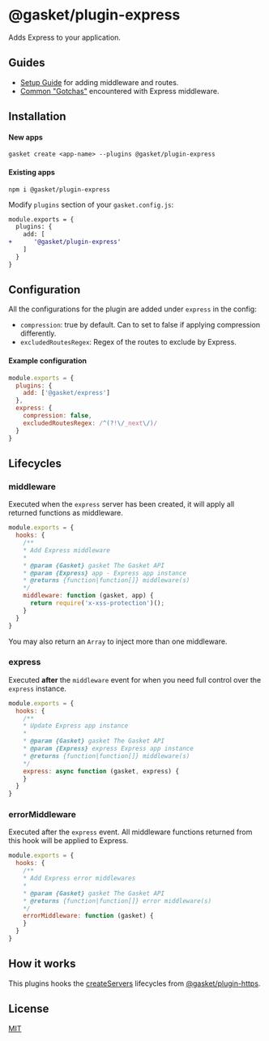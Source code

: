 # @gasket/plugin-express

Adds Express to your application.

## Guides

- [Setup Guide] for adding middleware and routes.
- [Common "Gotchas"] encountered with Express middleware.

## Installation

#### New apps

```
gasket create <app-name> --plugins @gasket/plugin-express
```

#### Existing apps

```
npm i @gasket/plugin-express
```

Modify `plugins` section of your `gasket.config.js`:

```diff
module.exports = {
  plugins: {
    add: [
+      '@gasket/plugin-express'
    ]
  }
}
```

## Configuration

All the configurations for the plugin are added under `express` in the config:

- `compression`: true by default. Can to set to false if applying compression
  differently.
- `excludedRoutesRegex`: Regex of the routes to exclude by Express.

#### Example configuration

```js
module.exports = {
  plugins: {
    add: ['@gasket/express']
  },
  express: {
    compression: false,
    excludedRoutesRegex: /^(?!\/_next\/)/
  }
}
```

## Lifecycles

### middleware

Executed when the `express` server has been created, it will apply all returned
functions as middleware.

```js
module.exports = {
  hooks: {
    /**
    * Add Express middleware
    *
    * @param {Gasket} gasket The Gasket API
    * @param {Express} app - Express app instance
    * @returns {function|function[]} middleware(s)
    */
    middleware: function (gasket, app) {
      return require('x-xss-protection')();
    }
  }
}
```

You may also return an `Array` to inject more than one middleware.

### express

Executed **after** the `middleware` event for when you need full control over
the `express` instance.

```js
module.exports = {
  hooks: {
    /**
    * Update Express app instance
    *
    * @param {Gasket} gasket The Gasket API
    * @param {Express} express Express app instance
    * @returns {function|function[]} middleware(s)
    */
    express: async function (gasket, express) {
    }
  }
}
```

### errorMiddleware

Executed after the `express` event. All middleware functions returned from this
hook will be applied to Express.

```js
module.exports = {
  hooks: {
    /**
    * Add Express error middlewares
    *
    * @param {Gasket} gasket The Gasket API
    * @returns {function|function[]} error middleware(s)
    */
    errorMiddleware: function (gasket) {
    }
  }
}
```

## How it works

This plugins hooks the [createServers] lifecycles from [@gasket/plugin-https].

## License

[MIT](./LICENSE.md)

<!-- LINKS -->

[Setup Guide]:docs/setup.md
[Common "Gotchas"]:docs/gotchas.md

[@gasket/plugin-https]:/packages/gasket-plugin-https/README.md
[createServers]:/packages/gasket-plugin-https/README.md#createservers
